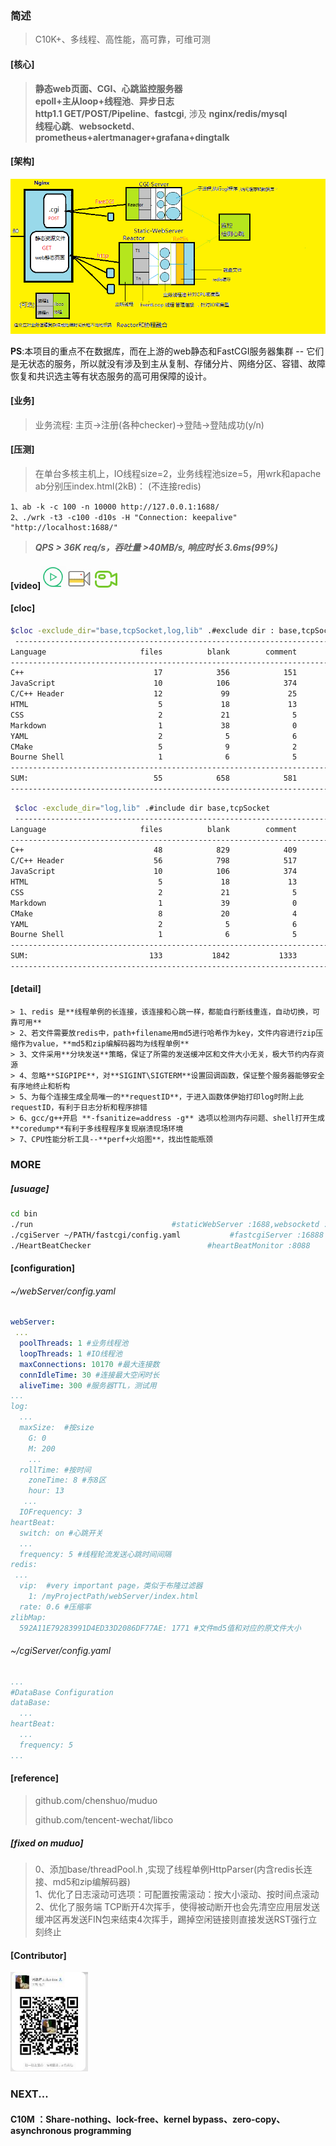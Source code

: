 ### 简述

> C10K+、多线程、高性能，高可靠，可维可测
>
> 

#### [核心]

> **静态web页面、CGI、心跳监控服务器**  
> **epoll+主从loop+线程池**、**异步日志**  
> **http1.1 GET/POST/Pipeline**、**fastcgi**, 涉及 **nginx/redis/mysql**  
> **线程心跳**、**websocketd**、**prometheus+alertmanager+grafana+dingtalk**  


#### [架构]

![arch](./webServer/pages/images/pic/arch1.png)  



**PS**:本项目的重点不在数据库，而在上游的web静态和FastCGI服务器集群 -- 它们是无状态的服务，所以就没有涉及到主从复制、存储分片、网络分区、容错、故障恢复和共识选主等有状态服务的高可用保障的设计。

#### [业务]

> 业务流程: 主页->注册(各种checker)->登陆->登陆成功(y/n)

#### [压测]

> 在单台多核主机上，IO线程size=2，业务线程池size=5，用wrk和apache ab分别压index.html(2kB)：
> (不连接redis)

```shell
1、ab -k -c 100 -n 10000 http://127.0.0.1:1688/
2、./wrk -t3 -c100 -d10s -H "Connection: keepalive" "http://localhost:1688/"
```

> ***QPS > 36K req/s，吞吐量 >40MB/s, 响应时长 3.6ms(99%)***

#### [video]<a href="https://zlonqi.gitee.io/2020/02/11/lonky-pretty-server/"><img src="./webServer/pages/images/pic/video2.png" alt="video"><img src="./webServer/pages/images/pic/video1.png" alt="video"><img src="./webServer/pages/images/pic/video3.png" alt="video"></a>

#### [cloc]

```bash
$cloc -exclude_dir="base,tcpSocket,log,lib" .#exclude dir : base,tcpSocket,log,lib
 -------------------------------------------------------------------------------
Language                     files          blank        comment           code
-------------------------------------------------------------------------------
C++                             17            356            151           2744
JavaScript                      10            106            374           1166
C/C++ Header                    12             99             25            481
HTML                             5             18             13            223
CSS                              2             21              5            176
Markdown                         1             38              0            105
YAML                             2              5              6             97
CMake                            5              9              2             42
Bourne Shell                     1              6              5             20
-------------------------------------------------------------------------------
SUM:                            55            658            581           5054
-------------------------------------------------------------------------------

```

```bash
 $cloc -exclude_dir="log,lib" .#include dir base,tcpSocket
 -------------------------------------------------------------------------------
Language                     files          blank        comment           code
-------------------------------------------------------------------------------
C++                             48            829            409           6202
C/C++ Header                    56            798            517           3027
JavaScript                      10            106            374           1166
HTML                             5             18             13            223
CSS                              2             21              5            176
Markdown                         1             39              0            120
CMake                            8             20              4            103
YAML                             2              5              6             97
Bourne Shell                     1              6              5             20
-------------------------------------------------------------------------------
SUM:                           133           1842           1333          11134
-------------------------------------------------------------------------------

```

#### [detail]
```text
> 1、redis 是**线程单例的长连接，该连接和心跳一样，都能自行断线重连，自动切换，可靠可用**  
> 2、若文件需要放redis中，path+filename用md5进行哈希作为key，文件内容进行zip压缩作为value，**md5和zip编解码器均为线程单例**  
> 3、文件采用**分块发送**策略，保证了所需的发送缓冲区和文件大小无关，极大节约内存资源  
> 4、忽略**SIGPIPE**，对**SIGINT\SIGTERM**设置回调函数，保证整个服务器能够安全有序地终止和析构  
> 5、为每个连接生成全局唯一的**requestID**，于进入函数体伊始打印log时附上此requestID，有利于日志分析和程序排错  
> 6、gcc/g++开启 **-fsanitize=address -g** 选项以检测内存问题、shell打开生成**coredump**有利于多线程程序复现崩溃现场环境  
> 7、CPU性能分析工具--**perf+火焰图**，找出性能瓶颈  
```

### MORE

##### [usuage]

```bash
cd bin
./run  								#staticWebServer :1688,websocketd :8000,monitor:8001
./cgiServer ~/PATH/fastcgi/config.yaml           #fastcgiServer :16888
./HeartBeatChecker 							#heartBeatMonitor :8088
```

#### [configuration]
###### ~/webServer/config.yaml

```yaml
webServer:
 ...
  poolThreads: 1 #业务线程池
  loopThreads: 1 #IO线程池
  maxConnections: 10170 #最大连接数
  connIdleTime: 30 #连接最大空闲时长
  aliveTime: 300 #服务器TTL，测试用
...
log:
  ...
  maxSize:	#按size
    G: 0
    M: 200
    ...
  rollTime:	#按时间
    zoneTime: 8 #东8区
    hour: 13
   ...
  IOFrequency: 3
heartBeat:
  switch: on #心跳开关
  ...
  frequency: 5 #线程轮流发送心跳时间间隔
redis:
 ...
  vip:	#very important page，类似于布隆过滤器
    1: /myProjectPath/webServer/index.html
  rate: 0.6	#压缩率
zlibMap:
  592A11E79283991D4ED33D2086DF77AE: 1771 #文件md5值和对应的原文件大小
```

###### ~/cgiServer/config.yaml

```yaml
...
#DataBase Configuration
dataBase:
  ...
heartBeat:
  ...
  frequency: 5
...
```

#### [reference]

> github.com/chenshuo/muduo  
>
> github.com/tencent-wechat/libco

##### [fixed on muduo]

> 0、添加base/threadPool.h ,实现了线程单例HttpParser(内含redis长连接、md5和zip编解码器)  
> 1、优化了日志滚动可选项：可配置按需滚动：按大小滚动、按时间点滚动  
> 2、优化了服务端 TCP断开4次挥手，使得被动断开也会先清空应用层发送缓冲区再发送FIN包来结束4次挥手，踢掉空闲链接则直接发送RST强行立刻终止  

#### [Contributor]

<a href="https://zlonqi.gitee.io/"><img src="./webServer/pages/images/pic/wechart.png" alt="video"></a>

### NEXT...
#### C10M ：Share-nothing、lock-free、kernel bypass、zero-copy、asynchronous programming
